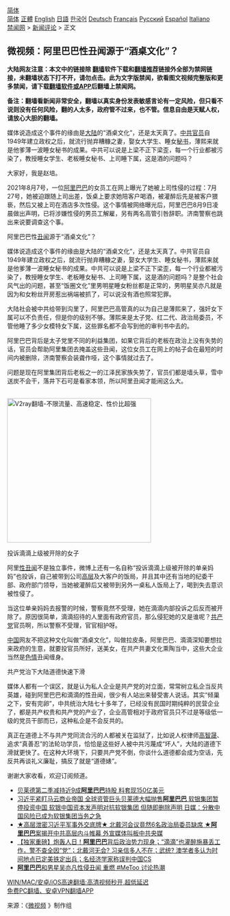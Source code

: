  <!-- 面包屑导航 --> <div class="breadcrumb"><!-- GTranslate: https://gtranslate.io/ -->  <div class="switcher notranslate">  <div class="selected">  <a href="#" onclick="return false;"> 简体</a>  </div>  <div class="option">  <a href="https://www.bannedbook.org" onclick="doGTranslate('zh-CN|zh-CN');jQuery('div.switcher div.selected a').html(jQuery(this).html());return false;" title="简体中文" class="nturl selected"> 简体</a>  <a href="https://www.bannedbook.org/zh-tw/" onclick="doGTranslate('zh-CN|zh-TW');jQuery('div.switcher div.selected a').html(jQuery(this).html());return false;" title="繁體中文" class="nturl"> 正體</a>  <a href="https://www.bannedbook.org/en/" onclick="doGTranslate('zh-CN|en');jQuery('div.switcher div.selected a').html(jQuery(this).html());return false;" title="English" class="nturl"> English</a>  <a href="https://www.bannedbook.org/ja/" onclick="doGTranslate('zh-CN|ja');jQuery('div.switcher div.selected a').html(jQuery(this).html());return false;" title="日本語" class="nturl"> 日語</a>  <a href="https://www.bannedbook.org/ko/" onclick="doGTranslate('zh-CN|ko');jQuery('div.switcher div.selected a').html(jQuery(this).html());return false;" title="한국어" class="nturl"> 한국어</a>  <a href="https://www.bannedbook.org/de/" onclick="doGTranslate('zh-CN|de');jQuery('div.switcher div.selected a').html(jQuery(this).html());return false;" title="Deutsch" class="nturl"> Deutsch</a>  <a href="https://www.bannedbook.org/fr/" onclick="doGTranslate('zh-CN|fr');jQuery('div.switcher div.selected a').html(jQuery(this).html());return false;" title="Français" class="nturl"> Français</a>  <a href="https://www.bannedbook.org/ru/" onclick="doGTranslate('zh-CN|ru');jQuery('div.switcher div.selected a').html(jQuery(this).html());return false;" title="Русский" class="nturl"> Русский</a>  <a href="https://www.bannedbook.org/es/" onclick="doGTranslate('zh-CN|es');jQuery('div.switcher div.selected a').html(jQuery(this).html());return false;" title="Español" class="nturl"> Español</a>  <a href="https://www.bannedbook.org/it/" onclick="doGTranslate('zh-CN|it');jQuery('div.switcher div.selected a').html(jQuery(this).html());return false;" title="Italiano" class="nturl"> Italiano</a>  </div>  </div>      <div class='breadcrumb-sub'><!-- Breadcrumb NavXT 6.3.0 --> <a href="https://www.bannedbook.org/" class="home">禁闻网</a> &gt; <a href="https://www.bannedbook.org/bnews/comments/" class="category">新闻评论</a> &gt; 正文</div></div><h2>微视频：阿里巴巴性丑闻源于“酒桌文化”？</h2> <p class="notice"><b>大陆网友注意：本文中的链接除 <a href="https://github.com/bannedbook/fanqiang" >翻墙</a>软件下载和<a href="https://github.com/killgcd/justmysocks/blob/master/README.md">翻墙推荐</a>链接外全部为禁网链接，未翻墙状态下打不开，请勿点击。此为文字版禁闻，欲看图文视频完整版和更多禁闻，请下载<a href="https://github.com/bannedbook/fanqiang">翻墙软件或APP</a>后翻墙上禁闻网。</p><p>备注：翻墙看新闻非常安全，翻墙以真实身份发表敏感言论有一定风险，但只看不说则没有任何风险，翻的人太多，政府管不过来，也不管。信息自由是天赋人权，请放心大胆的翻墙。</b></p>  <div class="entry"> <p id="summary">媒体说造成这个事件的缘由是<span class='wp_keywordlink_affiliate'><a href="https://www.bannedbook.org/" title="大陆" target="_blank">大陆</a></span>的“酒桌文化”，还是太天真了。<a href="https://www.bannedbook.org/bnews/tag/%e4%b8%ad%e5%85%b1/" class="st_tag internal_tag" rel="tag" title="标签 中共 下的日志">中共</a><a href="https://www.bannedbook.org/bnews/tag/%E5%AE%98%E5%91%98/" class="st_tag internal_tag" rel="tag" title="标签 官员 下的日志">官员</a>自1949年建立政权之后，就流行抛弃糟糠之妻，娶女大学生、睡女<a href="https://www.bannedbook.org/bnews/tag/%E7%A7%98%E4%B9%A6/" class="st_tag internal_tag" rel="tag" title="标签 秘书 下的日志">秘书</a>，薄熙来就是他爹薄一波睡女秘书的成果。中共可以说是上梁不正下梁歪，每一个行业都被污染了，教授睡女学生、老板睡女秘书、上司睡下属，这是酒的问题吗？</p> <p>大家好，我是赵培。</p> <p>2021年8月7号，一位<a href="https://www.bannedbook.org/bnews/tag/%e9%98%bf%e9%87%8c%e5%b7%b4%e5%b7%b4/" class="st_tag internal_tag" rel="tag" title="标签 阿里巴巴 下的日志">阿里巴巴</a>的女员工在网上曝光了她被上司性侵的过程：7月27号，她被迫跟随上司出差，饭桌上要求她陪客户喝酒，被灌醉后先是被客户猥亵，然后又被上司在酒店多次性侵。这个事情被网络曝光后，阿里巴巴8月9日凌晨做出声明，已将涉嫌性侵的男员工解雇，另有两名高管引咎辞职。济南警察也跳出来说要调查这个事。</p> <p>阿里巴巴性<a href="https://www.bannedbook.org/bnews/tag/%e4%b8%91%e9%97%bb/" class="st_tag internal_tag" rel="tag" title="标签 丑闻 下的日志">丑闻</a>源于“酒桌文化”？</p>  <p>媒体说造成这个事件的缘由是大陆的“酒桌文化”，还是太天真了。中共官员自1949年建立政权之后，就流行抛弃糟糠之妻，娶女大学生、睡女秘书，薄熙来就是他爹薄一波睡女秘书的成果。中共可以说是上梁不正下梁歪，每一个行业都被污染了，教授睡女学生、老板睡女秘书、上司睡下属，这是酒的问题吗？是整个社会风气出的问题，甚至“饭圈文化”里男明星睡女粉丝都是正常的，男明星吴亦凡就是因为和女粉丝开房惹出祸端被抓了，可以说没有酒也照常犯罪。</p> <p>大陆社会被中共给带到沟里了，阿里巴巴高管真的以为自己是薄熙来了，强奸女下属可以不负责任，但是你的级别不够。薄熙来是太子党、红二代、政治局委员，不管他睡了多少女模特女下属，这些罪名都不会写到他的审判书中去的。</p> <p>阿里巴巴背后是太子党里不同的利益集团，如果它背后的老板在政治上没有失势的话，官员会帮助阿里集团去掩盖这些丑闻，这位女员工在网上的帖子会在最短的时间内被删除，济南警察会装聋作哑，这个事情就过去了。</p> <p>问题是现在阿里集团背后老板之一的江泽民家族失势了，官员们都是墙头草，雪中送炭不会干，落井下石可是看家本领，所以阿里丑闻才能闹这么大。</p>  <p><br/><a href="https://github.com/bannedbook/fanqiang/wiki/V2ray%E6%9C%BA%E5%9C%BA"><img src="https://raw.githubusercontent.com/bannedbook/fanqiang/master/v2ss/images/v2free.jpg" width="336" alt="V2ray翻墙-不限流量、高速稳定、性价比超强"></a><br/></p> <p>投诉滴滴上级被开除的女子</p> <p>阿里<a href="https://www.bannedbook.org/bnews/tag/%E6%80%A7%E4%B8%91%E9%97%BB/" class="st_tag internal_tag" rel="tag" title="标签 性丑闻 下的日志">性丑闻</a>不是独立事件，微博上还有一名自称“投诉滴滴上级被开除的单亲妈妈”也投诉，自己被带到公司<span class='wp_keywordlink_affiliate'><a href="https://www.bannedbook.org/bnews/ccpdope/" title="中共高层内幕" target="_blank">高层</a></span>及大客户的饭局，并且其中还有当地的纪委干部、政府部门领导，当她被灌醉后又被带到另外一桌私人饭局上了，喝到失去意识被性侵了。</p> <p>当这位单亲妈妈去报警的时候，警察竟然不受理，她在滴滴内部投诉之后反而被开除了。原因很简单，滴滴招待的人里面有政府官员，那么侵犯她的又是谁呢？<a href="https://www.bannedbook.org/bnews/tag/%e5%85%b1%e4%ba%a7%e5%85%9a/" class="st_tag internal_tag" rel="tag" title="标签 共产党 下的日志">共产党</a>官员啊，所以警察不受理，官官相护呀。</p>  <p><span class='wp_keywordlink_affiliate'><a href="https://www.bannedbook.org/" title="中国" target="_blank">中国</a></span>网友不把这种文化叫做“酒桌文化”，叫做拉皮条，阿里巴巴、滴滴深知要想拉来政府的生意，就要投官员所好，送美女，在共产共妻文化熏陶当中，这些大企业当然是<span class='wp_keywordlink'><a href="https://www.bannedbook.org/bnews/tculture/20130726/156255.html" title="天眼所见：色欲的本质是什么" target="_blank">色情</a></span>丑闻缠身。</p> <p>共产党治下大陆道德快速下滑</p> <p>媒体人都有一个误区，就是认为私人企业是共产党的对立面，常常树立私企当反共英雄，碰到阿里巴巴和滴滴的性丑闻，很少有人站出来替受害人说话。其实“倾巢之下，安有完卵”，中共统治大陆七十多年了，已经没有民国时期纯粹的民营企业了，都是共产权贵和共产党的产业了，企业高管相对于政府官员只不过是等级低一级的党员干部而已，这种私企是不会反共的。</p> <p>真正在道德上不与共产党同流合污的人都被关在监狱了，比如说人权律师<span class='wp_keywordlink'><a href="https://www.bannedbook.org/forum10/topic379.html" title="高智晟" target="_blank">高智晟</a></span>、追求“真善忍”的法轮功学员，恰恰是这些好人被中共污蔑成“坏人”，大陆的道德下滑就更快了。在这种大环境下，只要共产党不倒，你谈什么道德都会成为空话，先反共再谈礼义廉耻，搞反了就是“道德婊”。</p>  <p>谢谢大家收看，欢迎订阅频道。</p> <ul class='op-related-articles' title='相关阅读'> <li><a href='https://www.bannedbook.org/bnews/finance/20210813/1605335.html' target='_blank'>贝莱德第二季减持近9成<b>阿里巴巴</b>持股 料套现150亿美元</a></li> <li><a href='https://www.bannedbook.org/bnews/comments/20210812/1604995.html' target='_blank'>习近平紧盯马云商业帝国 全球资管巨头贝莱德大幅抛售<b>阿里巴巴</b> 软银集团暂停投资中国 软银中国资本发声明对抗软银集团 但随即删除声明 日媒：分散中国风险已成为软银集团当务之急</a></li> <li><a href='https://www.bannedbook.org/bnews/bannedvideo/20210811/1604377.html' target='_blank'>★高层泄密习近平军事外交底牌★ 北戴河会议竟然6名政治局委员缺席 ★<b>阿里巴巴</b>案揭开中共高层内斗帷幕 外宣媒体叫板中共央媒</a></li> <li><a href='https://www.bannedbook.org/bnews/bannedvideo/20210811/1604044.html' target='_blank'>【独家重磅】炮轰人日！<b>阿里巴巴</b>背后政治势力现身；“滴滴”也灌醉施暴丢工作，警不查全因“党”；北戴河无会? 习亲信多人不在；武统? 澳学者多认为时间地点已定美铁定出兵；名经济学家称误判中国CS</a></li> <li><a href='https://www.bannedbook.org/bnews/comments/20210811/1603992.html' target='_blank'><b>阿里巴巴</b>和男星吴亦凡性侵丑闻 重燃 #MeToo 讨论热潮</a></li> </ul> <p class="texttj"> <a href="https://github.com/bannedbook/fanqiang/wiki/V2ray%E6%9C%BA%E5%9C%BA" target="_blank">WIN/MAC/安卓/iOS高速翻墙:高清视频秒开,超低延迟</a><br/> <a href="https://github.com/bannedbook/fanqiang/wiki/%E7%A6%81%E9%97%BB%E7%BD%91%E5%AE%89%E5%8D%93%E7%BF%BB%E5%A2%99%E6%96%B0%E9%97%BBAPP" target="_blank">免费PC翻墙、安卓VPN翻墙APP</a></p><p> 来源：《<a href="https://www.bannedbook.org/bnews/tag/%e5%be%ae%e8%a7%86%e9%a2%91/" class="st_tag internal_tag" rel="tag" title="标签 微视频 下的日志">微视频</a> 》制作组 </p><a name='sharetosocial'></a>  <div style="margin-bottom:5px;padding-bottom:5px;clear:both"> <div id="archive-pix-1" class="banner-ads"> <!-- AuctionX Display platform tag START --> <div id="26318x728x90x621x_ADSLOT2" clicktrack="%%CLICK_URL_ESC%%"></div> <!-- AuctionX Display platform tag END --> </div> <div id="archive-pix-2" class="banner-ads"> <!-- AuctionX Display platform tag START --> <div id="26315x300x250x621x_ADSLOT2" clicktrack="%%CLICK_URL_ESC%%"></div> <!-- AuctionX Display platform tag END --> </div> </div>  <div id="archive-pix-1" class="banner-ads"> <!-- AuctionX Display platform tag START --> <div id="26318x728x90x621x_ADSLOT3" clicktrack="%%CLICK_URL_ESC%%"></div> <!-- AuctionX Display platform tag END --> </div> </div><!--END ENTRY--> 